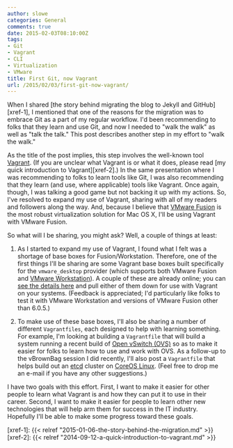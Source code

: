 ```yaml
---
author: slowe
categories: General
comments: true
date: 2015-02-03T08:10:00Z
tags:
- Git
- Vagrant
- CLI
- Virtualization
- VMware
title: First Git, now Vagrant
url: /2015/02/03/first-git-now-vagrant/
---
```


When I shared [the story behind migrating the blog to Jekyll and GitHub][xref-1], I mentioned that one of the reasons for the migration was to embrace Git as a part of my regular workflow. I'd been recommending to folks that they learn and use Git, and now I needed to "walk the walk" as well as "talk the talk." This post describes another step in my effort to "walk the walk."

As the title of the post implies, this step involves the well-known tool [Vagrant][link-1]. (If you are unclear what Vagrant is or what it does, please read [my quick introduction to Vagrant][xref-2].) In the same presentation where I was recommending to folks to learn tools like Git, I was also recommending that they learn (and use, where applicable) tools like Vagrant. Once again, though, I was talking a good game but not backing it up with my actions. So, I've resolved to expand my use of Vagrant, sharing with all of my readers and followers along the way. And, because I believe that [VMware Fusion][link-2] is the most robust virtualization solution for Mac OS X, I'll be using Vagrant with VMware Fusion.

So what will I be sharing, you might ask? Well, a couple of things at least:

1. As I started to expand my use of Vagrant, I found what I felt was a shortage of base boxes for Fusion/Workstation. Therefore, one of the first things I'll be sharing are some Vagrant base boxes built specifically for the `vmware_desktop` provider (which supports both VMware Fusion and [VMware Workstation][link-3]). A couple of these are already online; you can [see the details here][link-4] and pull either of them down for use with Vagrant on your systems. (Feedback is appreciated; I'd particularly like folks to test it with VMware Workstation and versions of VMware Fusion other than 6.0.5.)

2. To make use of these base boxes, I'll also be sharing a number of different `Vagrantfiles`, each designed to help with learning something. For example, I'm looking at building a `Vagrantfile` that will build a system running a recent build of [Open vSwitch (OVS)][link-5] so as to make it easier for folks to learn how to use and work with OVS. As a follow-up to the vBrownBag session I did recently, I'll also post a `Vagrantfile` that helps build out an [etcd][link-6] cluster on [CoreOS Linux][link-7]. (Feel free to drop me an e-mail if you have any other suggestions.)

I have two goals with this effort. First, I want to make it easier for other people to learn what Vagrant is and how they can put it to use in their career. Second, I want to make it easier for people to learn other new technologies that will help arm them for success in the IT industry. Hopefully I'll be able to make some progress toward these goals.


[link-1]: http://www.vagrantup.com/
[link-2]: http://www.vmware.com/products/fusion/
[link-3]: http://www.vmware.com/products/workstation/
[link-4]: https://atlas.hashicorp.com/slowe/
[link-5]: http://openvswitch.org/
[link-6]: https://github.com/coreos/etcd/
[link-7]: https://coreos.com
[xref-1]: {{< relref "2015-01-06-the-story-behind-the-migration.md" >}}
[xref-2]: {{< relref "2014-09-12-a-quick-introduction-to-vagrant.md" >}}